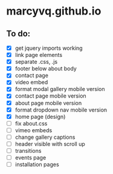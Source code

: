 # marcyvq.github.io

## To do:
- [x] get jquery imports working
- [x] link page elements
- [x] separate .css, .js
- [x] footer below about body
- [x] contact page
- [x] video embed
- [x] format modal gallery mobile version
- [x] contact page mobile version
- [x] about page mobile version
- [x] format dropdown nav mobile version
- [x] home page (design)
- [ ] fix about.css
- [ ] vimeo embeds
- [ ] change gallery captions
- [ ] header visible with scroll up
- [ ] transitions
- [ ] events page
- [ ] installation pages
